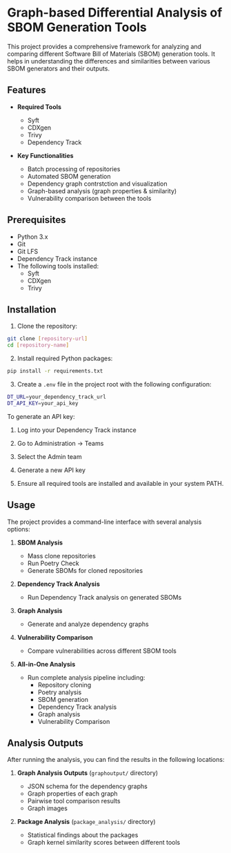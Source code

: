 # Graph-based Differential Analysis of SBOM Generation Tools

This project provides a comprehensive framework for analyzing and comparing different Software Bill of Materials (SBOM) generation tools. It helps in understanding the differences and similarities between various SBOM generators and their outputs.

## Features

- **Required Tools**
  - Syft 
  - CDXgen 
  - Trivy 
  - Dependency Track

- **Key Functionalities**
  - Batch processing of repositories
  - Automated SBOM generation
  - Dependency graph contrstction and visualization
  - Graph-based analysis (graph properties & similarity)
  - Vulnerability comparison between the tools

## Prerequisites

- Python 3.x
- Git
- Git LFS
- Dependency Track instance
- The following tools installed:
  - Syft
  - CDXgen
  - Trivy

## Installation

1. Clone the repository:
```bash
git clone [repository-url]
cd [repository-name]
```

2. Install required Python packages:
```bash
pip install -r requirements.txt
```

3. Create a `.env` file in the project root with the following configuration:
```bash
DT_URL=your_dependency_track_url
DT_API_KEY=your_api_key
```

To generate an API key:
1. Log into your Dependency Track instance
2. Go to Administration -> Teams
3. Select the Admin team
4. Generate a new API key

4. Ensure all required tools are installed and available in your system PATH.

## Usage

The project provides a command-line interface with several analysis options:

1. **SBOM Analysis**
   - Mass clone repositories
   - Run Poetry Check
   - Generate SBOMs for cloned repositories

2. **Dependency Track Analysis**
   - Run Dependency Track analysis on generated SBOMs

3. **Graph Analysis**
   - Generate and analyze dependency graphs

4. **Vulnerability Comparison**
   - Compare vulnerabilities across different SBOM tools

5. **All-in-One Analysis**
   - Run complete analysis pipeline including:
     - Repository cloning
     - Poetry analysis
     - SBOM generation
     - Dependency Track analysis
     - Graph analysis
     - Vulnerability Comparison

## Analysis Outputs

After running the analysis, you can find the results in the following locations:

1. **Graph Analysis Outputs** (`graphoutput/` directory)
   - JSON schema for the dependency graphs
   - Graph properties of each graph
   - Pairwise tool comparison results
   - Graph images

2. **Package Analysis** (`package_analysis/` directory)
   - Statistical findings about the packages
   - Graph kernel similarity scores between different tools
